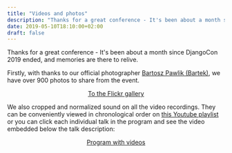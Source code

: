 ```yaml
---
title: "Videos and photos"
description: "Thanks for a great conference - It's been about a month since DjangoCon Europe 2019 ended, and we are happy that memories are there to relive."
date: 2019-05-10T18:10:00+02:00
draft: false
---
```


Thanks for a great conference - It's been about a month since DjangoCon 2019
ended, and memories are there to relive.

Firstly, with thanks to our official photographer
[Bartosz Pawlik (Bartek)](https://bartpawlik.format.com/), we have over 900
photos to share from the event.

<center><a href="https://www.flickr.com/photos/djangocon/sets/72157704663920022/" class="button button-large" target="_blank">To the Flickr gallery</a></center>

We also cropped and normalized sound on all the video recordings. They can be
conveniently viewed in chronological order on
<a href="https://www.youtube.com/playlist?list=PLY_che_OEsX0SXy_1fJFtK8NMUdCysl9C" target="_blank">this Youtube playlist</a>
or you can click each individual talk in the program and see the video embedded
below the talk description:

<center><a href="/talks/" class="button button-orange">Program with videos</a></center>
